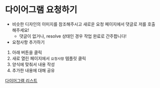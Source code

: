 # 다이어그램 요청하기

- 비슷한 디자인의 이미지를 참조해주시고 새로운 요청 페이지에서 댓글로 저를 호출해주세요!
    - 댓글이 없거나, resolve 상태인 경우 작업 완료로 간주합니다!
- 요청사항 추가하기
1. 아래 버튼을 클릭
2. 새로 열린 페이지에서 `요청사항` 템플릿 클릭
3. 양식에 맞춰서 내용 작성
4. 추가한 내용에 대해 공유

[다이어그램 리스트](%E1%84%83%E1%85%A1%E1%84%8B%E1%85%B5%E1%84%8B%E1%85%A5%E1%84%80%E1%85%B3%E1%84%85%E1%85%A2%E1%86%B7%20%E1%84%85%E1%85%B5%E1%84%89%E1%85%B3%E1%84%90%E1%85%B3%2001a0ab719597499ab6fb830f0caefc48.csv)